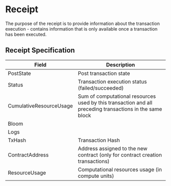 # Receipt

The purpose of the receipt is to provide information about the transaction
execution - contains information that is only available once a transaction has
been executed.

## Receipt Specification

| Field                   | Description                                                                                              |
| ----------------------- | -------------------------------------------------------------------------------------------------------- |
| PostState               | Post transaction state                                                                                   |
| Status                  | Transaction execution status (failed/succeeded)                                                          |
| CumulativeResourceUsage | Sum of computational resources used by this transaction and all preceding transactions in the same block |
| Bloom                   |                                                                                                          |
| Logs                    |                                                                                                          |
| TxHash                  | Transaction Hash                                                                                         |
| ContractAddress         | Address assigned to the new contract (only for contract creation transactions)                           |
| ResourceUsage           | Computational resources usage (in compute units)                                                         |
